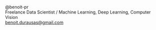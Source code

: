@benoit-pr <br>
Freelance Data Scientist / Machine Learning, Deep Learning, Computer Vision <br>
benoit.durausas@gmail.com

<!---
benoit-pr/benoit-pr is a ✨ special ✨ repository because its `README.md` (this file) appears on your GitHub profile.
You can click the Preview link to take a look at your changes.
--->
